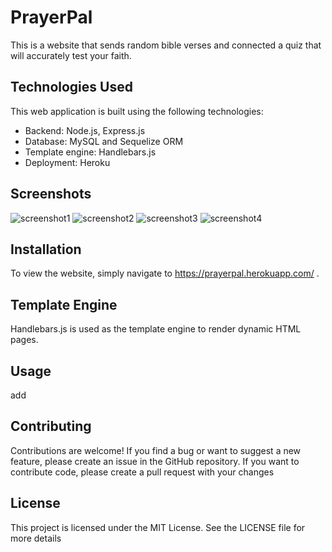 # PrayerPal
This is a website that sends random bible verses and connected a quiz that will accurately test your faith.

## Technologies Used
This web application is built using the following technologies:
- Backend: Node.js, Express.js
- Database: MySQL and Sequelize ORM
- Template engine: Handlebars.js
- Deployment: Heroku

## Screenshots
![screenshot1](https://github.com/Woody461/PrayerPal/tree/main/images/screenshots/Screenshot2023-05-27100429)
![screenshot2](https://github.com/Woody461/PrayerPal/tree/main/images/screenshots/Screenshot2023-05-27100255)
![screenshot3](https://github.com/Woody461/PrayerPal/tree/main/images/screenshots/Screenshot2023-05-27100202)
![screenshot4](https://github.com/Woody461/PrayerPal/tree/main/images/screenshots/Screenshot2023-05-27100442)

## Installation
To view the website, simply navigate to https://prayerpal.herokuapp.com/ .

## Template Engine
Handlebars.js is used as the template engine to render dynamic HTML pages.

## Usage
add

## Contributing
Contributions are welcome! If you find a bug or want to suggest a new feature, please create an issue in the GitHub repository. If you want to contribute code, please create a pull request with your changes

## License
This project is licensed under the MIT License. See the LICENSE file for more details

